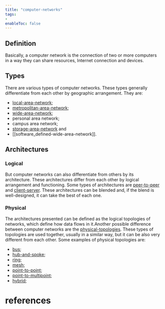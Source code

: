 ```yaml
---
title: "computer-networks"
tags:
- 
enableToc: false
---
```


## Definition
Basically, a computer network is the connection of two or more computers in a way they can share resources, Internet connection and devices. 

## Types
There are various types of computer networks. These types generally differentiate from each other by geographic arrangement. They are:
- [local-area-network](notes/local-area-network.md);
- [metropolitan-area-network](notes/metropolitan-area-network.md);
- [wide-area-network](notes/wide-area-network.md);
- personal area network;
- campus area network;
- [storage-area-network](notes/storage-area-network.md) and
- [[software_defined-wide-area-network]].

## Architectures
### Logical
But computer networks can also differentiate from others by its architecture. These architectures differ from each other by logical arrangement and functioning. Some types of architectures are [peer-to-peer](notes/peer-to-peer.md) and [client-server](notes/client-server.md). These architectures can be blended and, if the blend is well-designed, it can take the best of each one.

### Physical
The architectures presented can be defined as the logical topologies of networks, which define how data flows in it.Another possible difference between computer networks are the [physical-topologies](notes/physical-topologies). These types of topologies are used together, usually in a similar way, but it can be also very different from each other. Some examples of physical topologies are:
* [bus](notes/bus-topology.md);
* [hub-and-spoke](notes/hub_and_spoke-topology.md);
* [ring](notes/ring-topology.md);
* [mesh](notes/mesh-topology.md);
* [point-to-point](notes/point_to_point-topology.md);
* [point-to-multipoint](notes/point_to_multipoint-topology.md);
* [hybrid](notes/hybrid-topology.md);

# references


